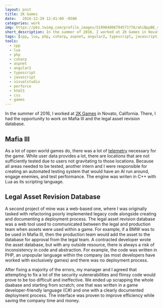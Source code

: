 ```yaml
---
layout: post
title: 2K Games
date:   2016-12-29 12:41:00 -0500
categories: work
img: https://pbs.twimg.com/profile_images/519904806794571776/ahiBppBE_400x400.png
short_description: In the summer of 2016, I worked at 2K Games in Novato, California.
tags: [cpp, lua, php, csharp, aspnet, angular2, typescript, javascript, visualstudio, perforce, html5, css, games, featured]
tools:
  - cpp
  - lua
  - php
  - csharp
  - aspnet
  - angular2
  - typescript
  - javascript
  - visualstudio
  - perforce
  - html5
  - css
  - games
---
```


In the summer of 2016, I worked at <a href="https://www.2k.com/" target="_blank" class="link">2K Games</a> in Novato, California. There, I had the opportunity to work on Mafia III and the legal asset revision database.

## Mafia III

As a lot of open world games do, there was a lot of <a href="http://www.gameanalytics.com/blog/what-is-game-telemetry.html" target="_blank" class="link">telemetry</a> necessary for the game. While user data provides a lot, there are locations that are not sufficiently tested due to users not gravitating to those locations. Because all areas needed to be tested, another intern and I were responsible for creating an automated testing system that would have an AI run around, engage enemies, and test performance. The engine was writen in C++ with Lua as its scripting language.

## Legal Asset Revision Database

A second project of mine was a web-based one, where I was originally tasked with refactoring poorly implemented legacy code alongside creating and documenting a deployment process. The legal asset revision database was a web tool used to communicated between the legal and production team when assets were used within a game. For example, if a BMW was to be used in Mafia III, then the production team would add the asset to the database for approval from the legal team. A contracted developer wrote the asset database, but with any outside resource, there is always a risk of inconsistency in code and abstraction. For example, the code was written in PHP, an unpopular language within the company (as most developers have worked with exclusively games) and there was no deployment process.

After fixing a majority of the errors, my manager and I agreed that attempting to fix a lot of the security vulenerabilities and flimsy code would prove to be too difficult and ineffective. We ended up scrapping the whole daabase and starting from scratch; one that was written in a game developer-friendly language (C#) and one with a clearly documented deployment process. The interface was proven to improve efficiency while saving the company time and money.